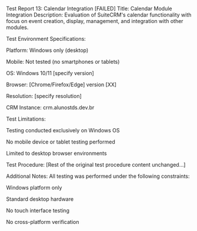 Test Report 13: Calendar Integration [FAILED]
Title: Calendar Module Integration
Description:
Evaluation of SuiteCRM's calendar functionality with focus on event creation, display, management, and integration with other modules.

Test Environment Specifications:

Platform: Windows only (desktop)

Mobile: Not tested (no smartphones or tablets)

OS: Windows 10/11 [specify version]

Browser: [Chrome/Firefox/Edge] version [XX]

Resolution: [specify resolution]

CRM Instance: crm.alunostds.dev.br

Test Limitations:

Testing conducted exclusively on Windows OS

No mobile device or tablet testing performed

Limited to desktop browser environments

Test Procedure:
[Rest of the original test procedure content unchanged...]

Additional Notes:
All testing was performed under the following constraints:

Windows platform only

Standard desktop hardware

No touch interface testing

No cross-platform verification
